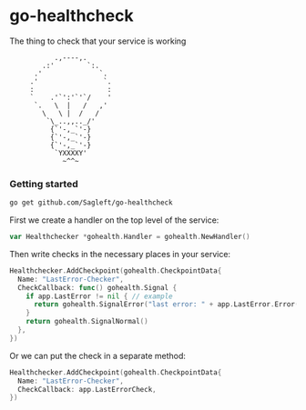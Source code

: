 # go-healthcheck
The thing to check that your service is working

```
           .,----,.
        .:'        `:.
      .'              `.
     .'                `.
     :                  :
     `    .'`':'`'`/    '
      `.   \  |   /   ,'
        \   \ |  /   /
         `\_..,,.._/'
          {`'-,_`'-}
          {`'-,_`'-}
          {`'-,_`'-}
           `YXXXXY'
             ~^^~

```

### Getting started

```bash
go get github.com/Sagleft/go-healthcheck
```

First we create a handler on the top level of the service:

```go
var Healthchecker *gohealth.Handler = gohealth.NewHandler()
```

Then write checks in the necessary places in your service:

```go
Healthchecker.AddCheckpoint(gohealth.CheckpointData{
  Name: "LastError-Checker",
  CheckCallback: func() gohealth.Signal {
    if app.LastError != nil { // example
      return gohealth.SignalError("last error: " + app.LastError.Error())
    }
    return gohealth.SignalNormal()
  },
})
```

Or we can put the check in a separate method:

```go
Healthchecker.AddCheckpoint(gohealth.CheckpointData{
  Name: "LastError-Checker",
  CheckCallback: app.LastErrorCheck,
})
```

